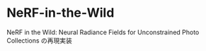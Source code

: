 # NeRF-in-the-Wild
NeRF in the Wild: Neural Radiance Fields for Unconstrained Photo Collections の再現実装
